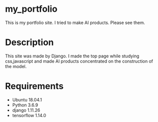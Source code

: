 # my_portfolio
This is my portfolio site. I tried to make AI products. Please see them.

# Description
This site was made by Django. 
I made the top page while studying css,javascript and made AI products concentrated on the construction of the model.

# Requirements
- Ubuntu 18.04.1
- Python 3.6.9
- django 1.11.26
- tensorflow 1.14.0
